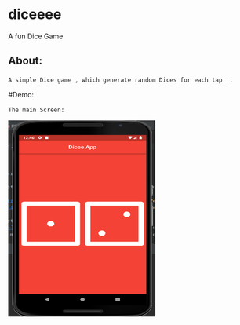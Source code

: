 # diceeee

A fun Dice Game 

## About: 

    A simple Dice game , which generate random Dices for each tap  .

#Demo:

    The main Screen: 
<img src="images/frontPage.png" width = "300" height = "400" >
